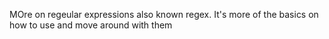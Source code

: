 MOre on regeular expressions also known regex. It's more of the basics on how to use and move around with them
